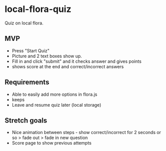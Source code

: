 # local-flora-quiz

Quiz on local flora.

## MVP

- Press "Start Quiz"
- Picture and 2 text boxes show up.
- Fill in and click "submit" and it checks answer and gives points
- shows score at the end and correct/incorrect answers

## Requirements

- Able to easily add more options in flora.js
- keeps 
- Leave and resume quiz later (local storage)

## Stretch goals

- Nice animation between steps - show correct/incorrect for 2 seconds or so > fade out > fade in new question
- Score page to show previous attempts